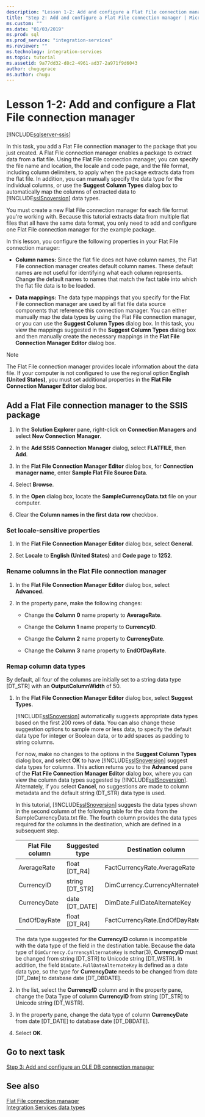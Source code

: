 ```yaml
---
description: "Lesson 1-2: Add and configure a Flat File connection manager"
title: "Step 2: Add and configure a Flat File connection manager | Microsoft Docs"
ms.custom: ""
ms.date: "01/03/2019"
ms.prod: sql
ms.prod_service: "integration-services"
ms.reviewer: ""
ms.technology: integration-services
ms.topic: tutorial
ms.assetid: 9a77dd32-d8c2-4961-ad37-2a971f9d6043
author: chugugrace
ms.author: chugu
---
```

# Lesson 1-2: Add and configure a Flat File connection manager

[!INCLUDE[sqlserver-ssis](../includes/applies-to-version/sqlserver-ssis.md)]



In this task, you add a Flat File connection manager to the package that you just created. A Flat File connection manager enables a package to extract data from a flat file. Using the Flat File connection manager, you can specify the file name and location, the locale and code page, and the file format, including column delimiters, to apply when the package extracts data from the flat file. In addition, you can manually specify the data type for the individual columns, or use the **Suggest Column Types** dialog box to automatically map the columns of extracted data to [!INCLUDE[ssISnoversion](../includes/ssisnoversion-md.md)] data types.  
  
You must create a new Flat File connection manager for each file format you're working with. Because this tutorial extracts data from multiple flat files that all have the same data format, you only need to add and configure one Flat File connection manager for the example package.  
  
In this lesson, you configure the following properties in your Flat File connection manager:  
  
-   **Column names:** Since the flat file does not have column names, the Flat File connection manager creates default column names. These default names are not useful for identifying what each column represents. Change the default names to names that match the fact table into which the flat file data is to be loaded.  
  
-   **Data mappings:** The data type mappings that you specify for the Flat File connection manager are used by all flat file data source components that reference this connection manager. You can either manually map the data types by using the Flat File connection manager, or you can use the **Suggest Column Types** dialog box. In this task, you view the mappings suggested in the **Suggest Column Types** dialog box and then manually create the necessary mappings in the **Flat File Connection Manager Editor** dialog box.  
  
> [!NOTE]
> The Flat File connection manager provides locale information about the data file. If your computer is not configured to use the regional option **English (United States)**, you must set additional properties in the **Flat File Connection Manager Editor** dialog box.  
  
## Add a Flat File connection manager to the SSIS package  
  
1.  In the **Solution Explorer** pane, right-click on **Connection Managers** and select **New Connection Manager**.
1. In the **Add SSIS Connection Manager** dialog, select **FLATFILE**, then **Add**.
  
2.  In the **Flat File Connection Manager Editor** dialog box, for **Connection manager name**, enter **Sample Flat File Source Data**.  
  
3.  Select **Browse**.  
  
4.  In the **Open** dialog box, locate the **SampleCurrencyData.txt** file on your computer.  
  
5.  Clear the **Column names in the first data row** checkbox.  
  
### Set locale-sensitive properties  
  
1.  In the **Flat File Connection Manager Editor** dialog box, select **General**.  
  
2.  Set **Locale** to **English (United States)** and **Code page** to **1252**.  
  
### Rename columns in the Flat File connection manager  
  
1.  In the **Flat File Connection Manager Editor** dialog box, select **Advanced**.  
  
2.  In the property pane, make the following changes:  
  
    -   Change the **Column 0** name property to **AverageRate**.  
  
    -   Change the **Column 1** name property to **CurrencyID**.  
  
    -   Change the **Column 2** name property to **CurrencyDate**.  
  
    -   Change the **Column 3** name property to **EndOfDayRate**.  
  
### Remap column data types  
  
By default, all four of the columns are initially set to a string data type [DT_STR] with an **OutputColumnWidth** of 50.  

1.  In the **Flat File Connection Manager Editor** dialog box, select **Suggest Types**.  
  
    [!INCLUDE[ssISnoversion](../includes/ssisnoversion-md.md)] automatically suggests appropriate data types based on the first 200 rows of data. You can also change these suggestion options to sample more or less data, to specify the default data type for integer or Boolean data, or to add spaces as padding to string columns.  
  
    For now, make no changes to the options in the **Suggest Column Types** dialog box, and select **OK** to have [!INCLUDE[ssISnoversion](../includes/ssisnoversion-md.md)] suggest data types for columns. This action returns you to the **Advanced** pane of the **Flat File Connection Manager Editor** dialog box, where you can view the column data types suggested by [!INCLUDE[ssISnoversion](../includes/ssisnoversion-md.md)]. Alternately, if you select **Cancel**, no suggestions are made to column metadata and the default string (DT_STR) data type is used.  
  
    In this tutorial, [!INCLUDE[ssISnoversion](../includes/ssisnoversion-md.md)] suggests the data types shown in the second column of the following table for the data from the SampleCurrencyData.txt file. The fourth column provides the data types required for the columns in the destination, which are defined in a subsequent step.  
  
    |Flat File column|Suggested type|Destination column|Destination type|  
    |--------------------|------------------|----------------------|--------------------|  
    |AverageRate|float [DT_R4]|FactCurrencyRate.AverageRate|float|  
    |CurrencyID|string [DT_STR]|DimCurrency.CurrencyAlternateKey|nchar(3)|  
    |CurrencyDate|date [DT_DATE]|DimDate.FullDateAlternateKey|date|  
    |EndOfDayRate|float [DT_R4]|FactCurrencyRate.EndOfDayRate|float|  
  
    The data type suggested for the **CurrencyID** column is incompatible with the data type of the field in the destination table. Because the data type of `DimCurrency.CurrencyAlternateKey` is nchar(3), **CurrencyID** must be changed from string [DT_STR] to Unicode string [DT_WSTR]. In addition, the field `DimDate.FullDateAlternateKey` is defined as a date data type, so the type for **CurrencyDate** needs to be changed from date [DT_Date] to database date [DT_DBDATE].  
  
2.  In the list, select the **CurrencyID** column and in the property pane, change the Data Type of column **CurrencyID** from string [DT_STR] to Unicode string [DT_WSTR].  
  
3.  In the property pane, change the data type of column **CurrencyDate** from date [DT_DATE] to database date [DT_DBDATE].  
  
4.  Select **OK**.  
  
## Go to next task
[Step 3: Add and configure an OLE DB connection manager](../integration-services/lesson-1-3-adding-and-configuring-an-ole-db-connection-manager.md)  
  
## See also  
[Flat File connection manager](../integration-services/connection-manager/flat-file-connection-manager.md)  
[Integration Services data types](../integration-services/data-flow/integration-services-data-types.md)  
  
  
  
